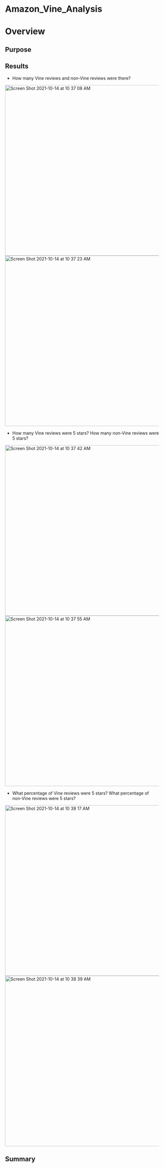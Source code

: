 # Amazon_Vine_Analysis
# Overview
## Purpose
## Results

- How many Vine reviews and non-Vine reviews were there?
<img width="556" alt="Screen Shot 2021-10-14 at 10 37 08 AM" src="https://user-images.githubusercontent.com/85364095/137398859-fad0c7d0-8bbe-4636-89d7-aa354502f7a0.png">

<img width="556" alt="Screen Shot 2021-10-14 at 10 37 23 AM" src="https://user-images.githubusercontent.com/85364095/137398842-ad64c67e-41bc-4fae-a794-46bea05d6553.png">


- How many Vine reviews were 5 stars? How many non-Vine reviews were 5 stars?


<img width="556" alt="Screen Shot 2021-10-14 at 10 37 42 AM" src="https://user-images.githubusercontent.com/85364095/137398782-6e5b791f-0897-4424-b6d3-52436ea50412.png">

<img width="556" alt="Screen Shot 2021-10-14 at 10 37 55 AM" src="https://user-images.githubusercontent.com/85364095/137399299-bd860c0a-3bb5-47e3-9366-d729d1ebcf20.png">






- What percentage of Vine reviews were 5 stars? What percentage of non-Vine reviews were 5 stars?

<img width="556" alt="Screen Shot 2021-10-14 at 10 38 17 AM" src="https://user-images.githubusercontent.com/85364095/137369497-97123f16-4dce-4326-b8ee-4e3bd6ce7378.png">



<img width="556" alt="Screen Shot 2021-10-14 at 10 38 39 AM" src="https://user-images.githubusercontent.com/85364095/137369506-ae3c901d-f8f5-41c3-9d7d-70b10f6cd81b.png">



## Summary
